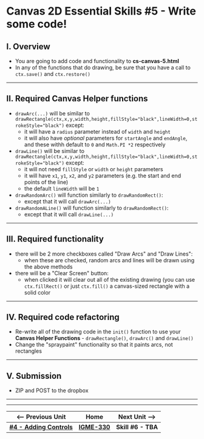 # Canvas 2D Essential Skills #5 - Write some code!

## I. Overview
- You are going to add code and functionality to **cs-canvas-5.html**
- In any of the functions that do drawing, be sure that you have a call to `ctx.save()` and `ctx.restore()`

<hr>

## II. Required Canvas Helper functions
- `drawArc(...)` will be similar to `drawRectangle(ctx,x,y,width,height,fillStyle="black",lineWidth=0,strokeStyle="black")` except:
  - it will have a `radius` parameter instead of `width` and `height`
  - it will also have *optional* parameters for `startAngle` and `endAngle`, and these withh default to `0` and `Math.PI *2` respectively
- `drawLine()` will be similar to `drawRectangle(ctx,x,y,width,height,fillStyle="black",lineWidth=0,strokeStyle="black")` except:
  - it will not need `fillStyle` or `width` or `height` parameters
  - it will have `x1`, `y1`, `x2`, and `y2` parameters (e.g. the start and end points of the line)
  - the default `lineWidth` will be `1`
- `drawRandomArc()` will function similarly to `drawRandomRect()`:
  - except that it will call `drawArc(...)`
- `drawRandomALine()` will function similarly to `drawRandomRect()`:
  - except that it will call `drawLine(...)`

<hr>

## III. Required functionality
- there will be 2 more checkboxes called "Draw Arcs" and "Draw Lines":
  - when these are checked, random arcs and lines will be drawn using the above methods
- there will be a "Clear Screen" button:
  - when clicked it will clear out all of the existing drawing (you can use `ctx.fillRect()` or just `ctx.fill()` a canvas-sized rectangle with a solid color

<hr>

## IV. Required code refactoring
- Re-write all of the drawing code in the `init()` function to use your **Canvas Helper Functions**  - `drawRectangle()`, `drawArc()` and `drawLine()`
- Change the "spraypaint" functionality so that it paints arcs, not rectangles

<hr>

## V. Submission

- ZIP and POST to the dropbox

<hr><hr>

| <-- Previous Unit | Home | Next Unit -->
| --- | --- | --- 
|  [**#4 - Adding Controls**](4-adding-controls.md) |  [**IGME-330**](../README.md) | **Skill #6 - TBA**
